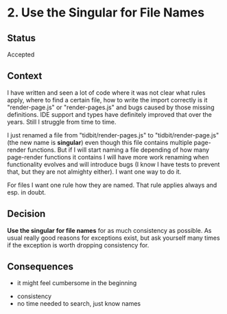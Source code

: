 # 2. Use the Singular for File Names

## Status

Accepted

## Context

I have written and seen a lot of code where it was not clear what rules apply, where to find a certain
file, how to write the import correctly is it "render-page.js" or "render-pages.js" 
and bugs caused by those missing definitions. IDE support and types have definitely improved that over the
years. Still I struggle from time to time.

I just renamed a file from "tidbit/render-pages.js" to "tidbit/render-page.js" (the new name is **singular**) 
even though this file contains multiple page-render functions. But if I will start naming a file
depending of how many page-render functions it contains I will have more work renaming when functionality
evolves and will introduce bugs
(I know I have tests to prevent that, but they are not almighty either). I want one way to do it.

For files I want one rule how they are named. That rule applies always and esp. in doubt.

## Decision

**Use the singular for file names** for as much consistency as possible.
As usual really good reasons for exceptions exist, but ask yourself many times if the exception is
worth dropping consistency for.

## Consequences

- it might feel cumbersome in the beginning
+ consistency
+ no time needed to search, just know names